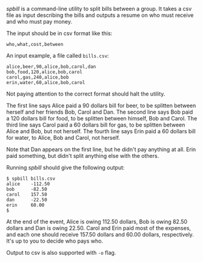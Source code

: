 *spbill* is a command-line utility to split bills between a group.  It takes a csv file as input describing the bills and outputs a resume on who must receive and who must pay money.

The input should be in csv format like this:

    who,what,cost,between

An input example, a file called `bills.csv`:
  
    alice,beer,90,alice,bob,carol,dan
    bob,food,120,alice,bob,carol
    carol,gas,240,alice,bob
    erin,water,60,alice,bob,carol

Not paying attention to the correct format should halt the utility.

The first line says Alice paid a 90 dollars bill for beer, to be splitten between herself and her friends Bob, Carol and Dan.  The second line says Bob paid a 120 dollars bill for food, to be splitten between himself, Bob and Carol.  The third line says Carol paid a 60 dollars bill for gas, to be splitten between Alice and Bob, but not herself.  The fourth line says Erin paid a 60 dollars bill for water, to Alice, Bob and Carol, not herself.

Note that Dan appears on the first line, but he didn't pay anything at all.  Erin paid something, but didn't split anything else with the others.

Running *spbill* should give the following output:

    $ spbill bills.csv
    alice    -112.50
    bob      -82.50
    carol    157.50
    dan      -22.50
    erin     60.00
    $

At the end of the event, Alice is owing 112.50 dollars, Bob is owing 82.50 dollars and Dan is owing 22.50.  Carol and Erin paid most of the expenses, and each one should receive 157.50 dollars and 60.00 dollars, respectively.  It's up to you to decide who pays who.

Output to csv is also supported with `-o` flag.
